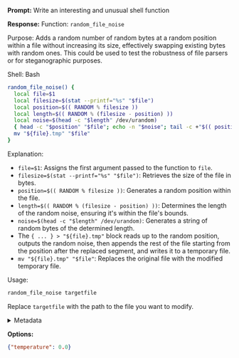 **Prompt:**
Write an interesting and unusual shell function

**Response:**
Function: `random_file_noise`

Purpose: Adds a random number of random bytes at a random position within a file without increasing its size, effectively swapping existing bytes with random ones. This could be used to test the robustness of file parsers or for steganographic purposes.

Shell: Bash

```bash
random_file_noise() {
  local file=$1
  local filesize=$(stat --printf="%s" "$file")
  local position=$(( RANDOM % filesize ))
  local length=$(( RANDOM % (filesize - position) ))
  local noise=$(head -c "$length" /dev/urandom)
  { head -c "$position" "$file"; echo -n "$noise"; tail -c +"$(( position + length + 1 ))" "$file"; } > "${file}.tmp"
  mv "${file}.tmp" "$file"
}
```

Explanation:
- `file=$1`: Assigns the first argument passed to the function to `file`.
- `filesize=$(stat --printf="%s" "$file")`: Retrieves the size of the file in bytes.
- `position=$(( RANDOM % filesize ))`: Generates a random position within the file.
- `length=$(( RANDOM % (filesize - position) ))`: Determines the length of the random noise, ensuring it's within the file's bounds.
- `noise=$(head -c "$length" /dev/urandom)`: Generates a string of random bytes of the determined length.
- The `{ ... } > "${file}.tmp"` block reads up to the random position, outputs the random noise, then appends the rest of the file starting from the position after the replaced segment, and writes it to a temporary file.
- `mv "${file}.tmp" "$file"`: Replaces the original file with the modified temporary file.

Usage:
```bash
random_file_noise targetfile
```

Replace `targetfile` with the path to the file you want to modify.

<details><summary>Metadata</summary>

- Duration: 18977 ms
- Datetime: 2023-12-26T18:46:58.129825
- Model: gpt-4-1106-preview

</details>

**Options:**
```json
{"temperature": 0.0}
```

